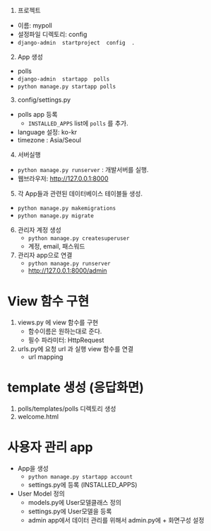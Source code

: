 1.	프로젝트
   - 이름: mypoll
   - 설정파일 디렉토리: config
   -  `django-admin  startproject  config  .`
2.	App 생성
  - polls
  - `django-admin  startapp  polls`
  - `python manage.py startapp polls`
3.	config/settings.py
  - polls app 등록
     - `INSTALLED_APPS`  list에 `polls` 를 추가.
  - language 설정: ko-kr
  - timezone :  Asia/Seoul
4.	서버실행
  - `python manage.py runserver` : 개발서버를 실행.
  - 웹브라우저: http://127.0.0.1:8000

5. 각 App들과 관련된 데이터베이스 테이블들 생성.
  - `python manage.py makemigrations`
  - `python manage.py migrate`
6. 관리자 계정 생성
   - `python manage.py createsuperuser`
   - 계정, email, 패스워드
7. 관리자 app으로 연결
   - `python manage.py runserver`
   - http://127.0.0.1:8000/admin

# View 함수 구현
1. views.py 에 view 함수를 구현
   - 함수이름은 원하는대로 준다.
   - 필수 파라미터: HttpRequest 
2. urls.py에 요청 url 과 실행 view 함수를 연결
   - url mapping

# template 생성 (응답화면)
1. polls/templates/polls 디렉토리 생성
2. welcome.html


# 사용자 관리 app
- App을 생성
  - `python manage.py startapp account`
  - settings.py에 등록 (INSTALLED_APPS)
- User Model 정의
  - models.py에 User모델클래스 정의
  - settings.py에 User모델을 등록
  - admin app에서 데이터 관리를 위해서 admin.py에 + 화면구성 설정
